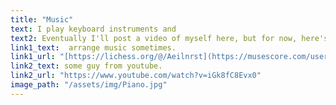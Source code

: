 ```yaml
---
title: "Music"
text: I play keyboard instruments and 
text2: Eventually I'll post a video of myself here, but for now, here's
link1_text:  arrange music sometimes.
link1_url: "[https://lichess.org/@/Aeilnrst](https://musescore.com/user/14818971)"
link2_text: some guy from youtube.
link2_url: "https://www.youtube.com/watch?v=iGk8fC8Evx0"
image_path: "/assets/img/Piano.jpg"
---
```

